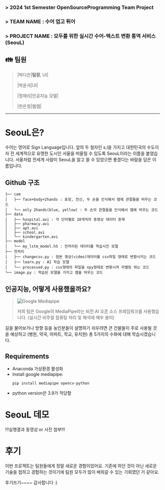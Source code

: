 ### > 2024 1st Semester OpenSourceProgramming Team Project
### > TEAM NAME : 수어 업고 튀어
### > PROJECT NAME : 모두를 위한 실시간 수어-텍스트 변환 통역 서비스(SeouL)
> 
## 👪 팀원
>
>|박다은|**팀장**, UI|
>
>|박윤서|UI|
>
>|정채리|인공지능 모델|
>
>|한은정|웹캠|

***

# SeouL은?

수어는 영어로 Sign Language입니다. 앞의 두 철자인 s,l을 가지고 대한민국의 수도이자 전 세계적으로 유명한 도시인 서울을 떠올릴 수 있도록 SeouL이라는 이름을 붙였습니다.
서울처럼 전세계 사람이 SeouL을 알고 쓸 수 있었으면 좋겠다는 바람을 담은 이름입니다.


## Github 구조

```
├── cam
│   ├── face+body+2hands : 표정, 전신, 두 손을 인식해서 캠에 관절들을 띄우는 코드
│   └── only 2hands(blue, yellow) : 두 손의 관절들을 인식해서 캠에 띄우는 코드
├── data
│   ├── hospital.avi : 각 단어별로 10개씩의 동영상 데이터 존재
│   ├── pharmacy.avi
│   ├── apt.avi
│   ├── school.avi
│   └── kindergarten.avi
├── model
│   └── my_lstm_model.h5 : 전처리된 데이터를 학습시킨 모델
├── 전처리
│   ├── changecsv.py : 원본 영상(video)데이터를 csv파일 형태로 변환시키는 코드
│   ├── learn.py : AI 학습 모델
│   └── processed.py : csv형태의 파일을 npy형태로 변환시켜 라벨링 하는 코드
└── image.py : 학습된 모델을 가지고 캠을 띄우는 코드

```
## 인공지능, 어떻게 사용했을까요?

>![Google Mediapipe](https://github.com/onesilver04/SeouL/assets/141193305/bb47481d-3ddf-43c0-905b-2a710dcf3e23)
>
>저희 팀은 Google의 MediaPipe라는 비전 AI 오픈 소스 프레임워크를 사용했습니다.
(실시간 비주얼 컴퓨팅 처리 및 해석에 매우 용이)

길을 물어보거나 방향 등을 농인분들이 설명하기 쉬우려면 큰 건물들이 주로 사용될 것을 예상하고
(병원, 약국, 아파트, 학교, 유치원) 총 5가지의 수화에 대해 학습시켰습니다.

## Requirements
* Anaconda 가상환경 활성화
* Install google mediapipe:
  ```shell
  pip install mediapipe opencv-python
  ```
* python version은 3.9가 적당함
  
# SeouL 데모

!!!실행결과 동영상 or 사진 첨부!!!

# 후기

이번 프로젝트는 팀원들에게 정말 새로운 경험이었어요.
기존에 하던 것이 아닌 새로운 기술을 접하고 경험하는 것이기에 팀원 모두가 많이 배워갈 수 있는 기회였던 거 같아요.

후기쓰기~~~~
감사합니다 :)
